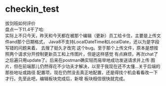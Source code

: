 # checkin_test
拔剑班如何评价  
盘点一下11.4干了哈:  
实际上不只今天，昨天和今天都在被那个编辑（更新）员工给卡住，主要是上传文件and那个日期格式，
Java8不支持LocalDateTime和LocalDate，还以为是字段写错的问题来着， 去搜了挺久才改完
这个bug。至于那个上传文件，原本是想按照两个请求分开控制更新员工和上传图片，但是这样感觉
有点麻烦，再次chat了之后遍只用update了。后来在postman确实轻而易举地成功发送请求并上传
图片，但在前端那儿仍然得花不少功夫才解决，以至于我现在还不太懂...关于后端的那些地址或路径
配置项，现在仍然没去真正地配置，还是得找个机会看看改一下才行。先至此吧，编辑板块完成后，新增
板块相信很快就完成。